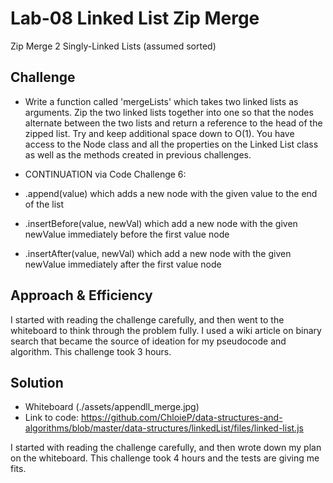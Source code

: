 # Lab-08 Linked List Zip Merge
Zip Merge 2 Singly-Linked Lists (assumed sorted)

## Challenge
* Write a function called 'mergeLists' which takes two linked lists as arguments. Zip the two linked lists together into one so that the nodes alternate between the two lists and return a reference to the head of the zipped list. Try and keep additional space down to O(1). You have access to the Node class and all the properties on the Linked List class as well as the methods created in previous challenges.
* CONTINUATION via Code Challenge 6:

* .append(value) which adds a new node with the given value to the end of the list
* .insertBefore(value, newVal) which add a new node with the given newValue immediately before the first value node
* .insertAfter(value, newVal) which add a new node with the given newValue immediately after the first value node

## Approach & Efficiency
I started with reading the challenge carefully, and then went to the whiteboard to think through the problem fully. I used a wiki article on binary search that became the source of ideation for my pseudocode and algorithm. This challenge took 3 hours.

## Solution

* Whiteboard (./assets/appendll_merge.jpg) 
* Link to code: https://github.com/ChloieP/data-structures-and-algorithms/blob/master/data-structures/linkedList/files/linked-list.js



I started with reading the challenge carefully, and then wrote down my plan on the whiteboard. This challenge took 4 hours and the tests are giving me fits.
